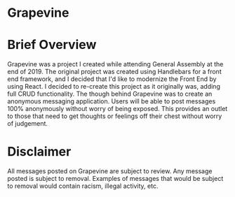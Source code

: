 # Grapevine

# Brief Overview
Grapevine was a project I created while attending General Assembly at the end of 2019. The original project was created using Handlebars for a front end framework, and I decided that I'd like to modernize the Front End by using React. I decided to re-create this project as it originally was, adding full CRUD functionality. The though behind Grapevine was to create an anonymous messaging application. Users will be able to post messages 100% anonymously without worry of being exposed. This provides an outlet to those that need to get thoughts or feelings off their chest without worry of judgement. 

# Disclaimer
All messages posted on Grapevine are subject to review. Any message posted is subject to removal. Examples of messages that would be subject to removal would contain racism, illegal activity, etc.